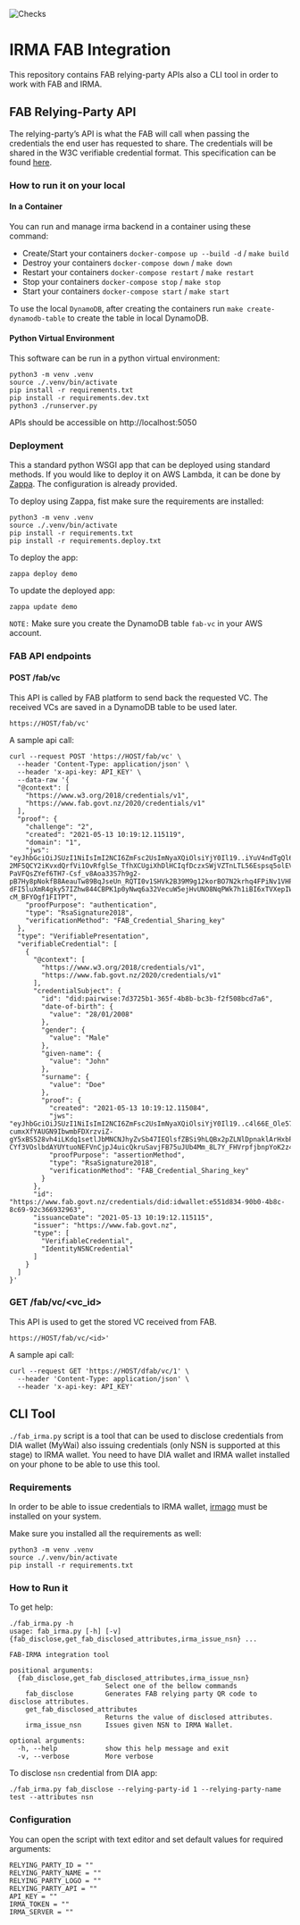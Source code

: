 ![Checks](https://github.com/InternetNZ/irma-fab-integration/actions/workflows/checks.yml/badge.svg)

# IRMA FAB Integration
This repository contains FAB relying-party APIs also a CLI tool in order to work with FAB and IRMA.

## FAB Relying-Party API
The relying-party’s API is what the FAB will call when passing the credentials the end user has requested to share.
The credentials will be shared in the W3C verifiable credential format. This specification can be found
[here](https://www.w3.org/TR/vc-data-model/).

### How to run it on your local

#### In a Container
You can run and manage irma backend in a container using these command:
* Create/Start your containers `docker-compose up --build -d` / `make build`
* Destroy your containers `docker-compose down` / `make down`
* Restart your containers `docker-compose restart` / `make restart`
* Stop your containers `docker-compose stop` / `make stop`
* Start your containers `docker-compose start` / `make start`

To use the local `DynamoDB`, after creating the containers run `make create-dynamodb-table` to
create the table in local DynamoDB.

#### Python Virtual Environment
This software can be run in a python virtual environment:

```
python3 -m venv .venv
source ./.venv/bin/activate
pip install -r requirements.txt
pip install -r requirements.dev.txt
python3 ./runserver.py
```

APIs should be accessible on http://localhost:5050

### Deployment
This a standard python WSGI app that can be deployed using standard methods. If you would like to deploy it on AWS Lambda,
it can be done by [Zappa](https://github.com/zappa/Zappa). The configuration is already provided.

To deploy using Zappa, fist make sure the requirements are installed:
```
python3 -m venv .venv
source ./.venv/bin/activate
pip install -r requirements.txt
pip install -r requirements.deploy.txt
```

To deploy the app:
```
zappa deploy demo
```

To update the deployed app:
```
zappa update demo
```

`NOTE:` Make sure you create the DynamoDB table `fab-vc` in your AWS account.

### FAB API endpoints
#### POST /fab/vc
This API is called by FAB platform to send back the requested VC. The received VCs
are saved in a DynamoDB table to be used later.

```
https://HOST/fab/vc'
```

A sample api call:
```
curl --request POST 'https://HOST/fab/vc' \
  --header 'Content-Type: application/json' \
  --header 'x-api-key: API_KEY' \
  --data-raw '{
  "@context": [
    "https://www.w3.org/2018/credentials/v1",
    "https://www.fab.govt.nz/2020/credentials/v1"
  ],
  "proof": {
    "challenge": "2",
    "created": "2021-05-13 10:19:12.115119",
    "domain": "1",
    "jws": "eyJhbGciOiJSUzI1NiIsImI2NCI6ZmFsc2UsImNyaXQiOlsiYjY0Il19..iYuV4ndTgQl6-2MF5QCY2iKvxdQrfVi1OvRfglSe_TfhXCUgiXhDlHCIqfDczxSWjVZTnLTL56Espsq5olEVLvOJfAn5QcB14Md164FH1palO0XR9WpdSF2io-PaVFQsZYef6TH7-Csf_v8Aoa33S7h9g2-pB7Hy8pNokfB8AeauTw89BqJseUn_RQTI0v1SHVk2B39M9g12korBO7N2krhq4FPiNv1VHPr7lfk4vP5rVadjx6mLiGo-dFI5luXmR4gky57IZhw844CBPK1p0yNwq6a32VecuW5ejHvUNO8NqPWk7h1iBI6xTVXepIWJtKi1MuTdTdKgl4jm_R3NlP6FoT7a_CA6kFdA_5deCPu2BK3eRKjiTQfA6dWaFVg5_WdEKNhHE0hPpmax7IZl9xMPIvSVPJLB0decce30yDSlSlog1q7xI688avOtNhI5_OLgeTP892U8znlyX7kp4DZlu2q44JyF4X6fQ0uryzb6DFEy-cM_BFYOgf1FITPT",
    "proofPurpose": "authentication",
    "type": "RsaSignature2018",
    "verificationMethod": "FAB_Credential_Sharing_key"
  },
  "type": "VerifiablePresentation",
  "verifiableCredential": [
    {
      "@context": [
        "https://www.w3.org/2018/credentials/v1",
        "https://www.fab.govt.nz/2020/credentials/v1"
      ],
      "credentialSubject": {
        "id": "did:pairwise:7d3725b1-365f-4b8b-bc3b-f2f508bcd7a6",
        "date-of-birth": {
          "value": "28/01/2008"
        },
        "gender": {
          "value": "Male"
        },
        "given-name": {
          "value": "John"
        },
        "surname": {
          "value": "Doe"
        },
        "proof": {
          "created": "2021-05-13 10:19:12.115084",
          "jws": "eyJhbGciOiJSUzI1NiIsImI2NCI6ZmFsc2UsImNyaXQiOlsiYjY0Il19..c4l66E_Ole57aIfcFErM9yvunpfKEhNGrBc1n3hsP_XdWxvd1ut3zj2QUTKxV_k5xfGpJb3p8BnCDhsMMweh9SeGg7ZX8vJpfd2frRFciTQHQqemOw7ciiok0zt5Ex9jlAtJOXf_3S5_0WMtim9tLFnFOcEZsD44flAvODjMVlIdCX4meK_7CBYsZRvyNVHe6xTjTqq3RubyG1hDHprpTwkvUBvZKCo0B4dhmtzlnUatr_Ng9_p5AwkQu8fkzxNxoK0BJm5tOUOrOJHRBr4ikcdo5IK9xhuLhDO90xNTU7dPiA-cumxXfYAUGN9IbwmbFDXrzviZ-gY5xBS528vh4iLKdq1setlJbMNCNJhyZvSb47IEQlsfZBSi9hLQBx2pZLNlDpnaklArHxbPxXqNc7gLxsvGjrh1-CYf3VOslbdAYUYtuoNEFVnCjpJ4uicQkruSavjFB75uJUb4Mm_8L7Y_FHVrpfjbnpYoK2z4kCBEEOcdyz_KsM81Vq2FaCfi",
          "proofPurpose": "assertionMethod",
          "type": "RsaSignature2018",
          "verificationMethod": "FAB_Credential_Sharing_key"
        }
      },
      "id": "https://www.fab.govt.nz/credentials/did:idwallet:e551d834-90b0-4b8c-8c69-92c366932963",
      "issuanceDate": "2021-05-13 10:19:12.115115",
      "issuer": "https://www.fab.govt.nz",
      "type": [
        "VerifiableCredential",
        "IdentityNSNCredential"
      ]
    }
  ]
}'
```

### GET /fab/vc/\<vc_id>
This API is used to get the stored VC received from FAB.

```
https://HOST/fab/vc/<id>'
```

A sample api call:
```
curl --request GET 'https://HOST/dfab/vc/1' \
  --header 'Content-Type: application/json' \
  --header 'x-api-key: API_KEY'
```

## CLI Tool
`./fab_irma.py` script is a tool that can be used to disclose credentials from DIA wallet (MyWai) also issuing
credentials (only NSN is supported at this stage) to IRMA wallet. You need to have DIA wallet and IRMA wallet installed
on your phone to be able to use this tool.

### Requirements
In order to be able to issue credentials to IRMA wallet, [irmago](https://github.com/privacybydesign/irmago#installing)
must be installed on your system.

Make sure you installed all the requirements as well:
```
python3 -m venv .venv
source ./.venv/bin/activate
pip install -r requirements.txt
```

### How to Run it

To get help:
```
./fab_irma.py -h
usage: fab_irma.py [-h] [-v] {fab_disclose,get_fab_disclosed_attributes,irma_issue_nsn} ...

FAB-IRMA integration tool

positional arguments:
  {fab_disclose,get_fab_disclosed_attributes,irma_issue_nsn}
                        Select one of the bellow commands
    fab_disclose        Generates FAB relying party QR code to disclose attributes.
    get_fab_disclosed_attributes
                        Returns the value of disclosed attributes.
    irma_issue_nsn      Issues given NSN to IRMA Wallet.

optional arguments:
  -h, --help            show this help message and exit
  -v, --verbose         More verbose
```

To disclose `nsn` credential from DIA app:
```
./fab_irma.py fab_disclose --relying-party-id 1 --relying-party-name test --attributes nsn
```

### Configuration
You can open the script with text editor and set default values for required arguments:
```
RELYING_PARTY_ID = ""
RELYING_PARTY_NAME = ""
RELYING_PARTY_LOGO = ""
RELYING_PARTY_API = ""
API_KEY = ""
IRMA_TOKEN = ""
IRMA_SERVER = ""
```
